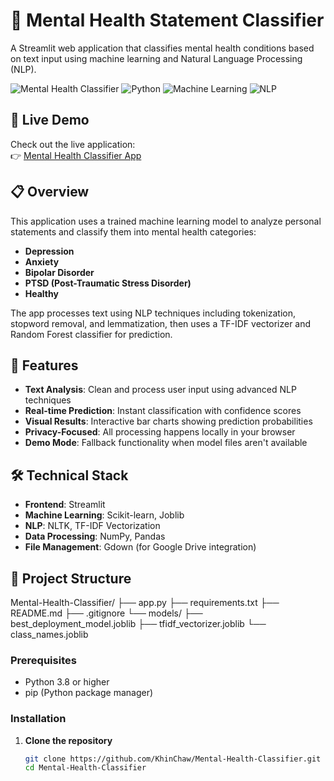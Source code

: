 # 🧠 Mental Health Statement Classifier

A Streamlit web application that classifies mental health conditions based on text input using machine learning and Natural Language Processing (NLP).

![Mental Health Classifier](https://img.shields.io/badge/Streamlit-1.28.1-FF4B4B?logo=streamlit)
![Python](https://img.shields.io/badge/Python-3.8%2B-3776AB?logo=python)
![Machine Learning](https://img.shields.io/badge/ML-Random%20Forest-0078D7)
![NLP](https://img.shields.io/badge/NLP-TF--IDF-FF6F00)

## 🌟 Live Demo

Check out the live application:  
👉 [Mental Health Classifier App](https://mental-health-classifier-ewtdikafcatpwha3juzkof.streamlit.app/)

## 📋 Overview

This application uses a trained machine learning model to analyze personal statements and classify them into mental health categories:

- **Depression**
- **Anxiety**
- **Bipolar Disorder**
- **PTSD (Post-Traumatic Stress Disorder)**
- **Healthy**

The app processes text using NLP techniques including tokenization, stopword removal, and lemmatization, then uses a TF-IDF vectorizer and Random Forest classifier for prediction.

## 🚀 Features

- **Text Analysis**: Clean and process user input using advanced NLP techniques
- **Real-time Prediction**: Instant classification with confidence scores
- **Visual Results**: Interactive bar charts showing prediction probabilities
- **Privacy-Focused**: All processing happens locally in your browser
- **Demo Mode**: Fallback functionality when model files aren't available

## 🛠️ Technical Stack

- **Frontend**: Streamlit
- **Machine Learning**: Scikit-learn, Joblib
- **NLP**: NLTK, TF-IDF Vectorization
- **Data Processing**: NumPy, Pandas
- **File Management**: Gdown (for Google Drive integration)

## 📁 Project Structure

Mental-Health-Classifier/
├── app.py
├── requirements.txt
├── README.md
├── .gitignore
└── models/
├── best_deployment_model.joblib
├── tfidf_vectorizer.joblib
└── class_names.joblib

### Prerequisites

- Python 3.8 or higher
- pip (Python package manager)

### Installation

1. **Clone the repository**
   ```bash
   git clone https://github.com/KhinChaw/Mental-Health-Classifier.git
   cd Mental-Health-Classifier
   ```

